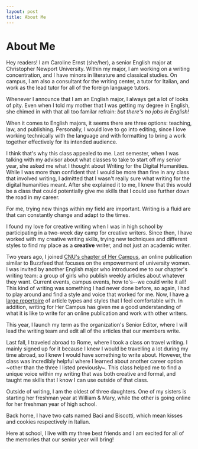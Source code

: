 ```yaml
---
layout: post
title: About Me
---
```

# About Me 

Hey readers! I am Caroline Ernst (she/her), a senior English major at Christopher Newport University. Within my major, I am working on a writing concentration, and I have minors in literature and classical studies. On campus, I am also a consultant for the writing center, a tutor for Italian, and work as the lead tutor for all of the foreign language tutors. 

Whenever I announce that I am an English major, I always get a lot of looks of pity. Even when I told my mother that I was getting my degree in English, she chimed in with that all too familar refrain: *but there's no jobs in English!* 

When it comes to English majors, it seems there are three options: teaching, law, and publishing. Personally, I would love to go into editing, since I love working technically with the language and with formatting to bring a work together effectively for its intended audience. 

I think that's why this class appealed to me. Last semester, when I was talking with my advisor about what classes to take to start off my senior year, she asked me what I thought about Writing for the Digital Humanities. While I was more than confident that I would be more than fine in any class that involved writing, I admitted that I wasn't really sure what writing for the digital humanities meant. After she explained it to me, I knew that this would be a class that could potentially give me skills that I could use further down the road in my career. 

For me, trying new things within my field are important. Writing is a fluid are that can constantly change and adapt to the times. 

I found my love for creative writing when I was in high school by participating in a two-week day camp for creative writers. Since then, I have worked with my creative writing skills, trying new techniques and different styles to find my place as a **creative** writer, and not just an academic writer. 

Two years ago, I joined [CNU's chapter of Her Campus](https://www.hercampus.com/school/cnu), an online publication similar to Buzzfeed that focuses on the empowerment of university women. I was invited by another English major who introduced me to our chapter's writing team: a group of girls who publish weekly articles about whatever they want. Current events, campus events, how to's--we could write it all! This kind of writing was something I had never done before, so again, I had to play around and find a style and voice that worked for me. Now, I have [a large repertoire](https://www.hercampus.com/author/caroline-ernst) of article types and styles that I feel comfortable with. In addition, writing for Her Campus has given me a good understanding of what it is like to write for an online publication and work with other writers. 

This year, I launch my term as the organization's Senior Editor, where I will lead the writing team and edit all of the articles that our members write. 

Last fall, I traveled abroad to Rome, where I took a class on travel writing. I mainly signed up for it because I knew I would be travelling a lot during my time abroad, so I knew I would have something to write about. However, the class was incredibly helpful where I learned about another career option ~other than the three I listed previously~. This class helped me to find a unique voice within my writing that was both creative and formal, and taught me skills that I know I can use outside of that class. 

Outside of writing, I am the oldest of three daughters. One of my sisters is starting her freshman year at William & Mary, while the other is going online for her freshman year of high school.

Back home, I have two cats named Baci and Biscotti, which mean kisses and cookies respectively in Italian. 

Here at school, I live with my three best friends and I am excited for all of the memories that our senior year will bring! 

